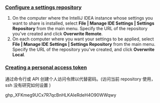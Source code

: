 ### [Configure a settings repository](https://www.jetbrains.com/help/idea/sharing-your-ide-settings.html#5f0c0539)

1. On the computer where the IntelliJ IDEA instance whose settings you want to share is installed, select **File | Manage IDE Settings | Settings Repository** from the main menu. Specify the URL of the repository you've created and click **Overwrite Remote**.
2. On each computer where you want your settings to be applied, select **File | Manage IDE Settings | Settings Repository** from the main menu. Specify the URL of the repository you've created, and click **Overwrite Local**.

### [Creating a personal access token](https://docs.github.com/en/authentication/keeping-your-account-and-data-secure/creating-a-personal-access-token#creating-a-token)
通过命令行或 API 创建个人访问令牌以代替密码。(访问当前 repository 使用，ssh 没有研究如何设置 )

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

